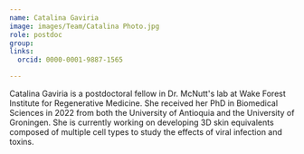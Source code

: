 ```yaml
---
name: Catalina Gaviria
image: images/Team/Catalina Photo.jpg
role: postdoc
group: 
links:
  orcid: 0000-0001-9887-1565 

---
```


Catalina Gaviria is a postdoctoral fellow in Dr. McNutt's lab at Wake Forest Institute for Regenerative Medicine. She received her PhD in Biomedical Sciences in 2022 from both the University of Antioquia and the University of Groningen. She is currently working on developing 3D skin equivalents composed of multiple cell types to study the effects of viral infection and toxins.  

 

